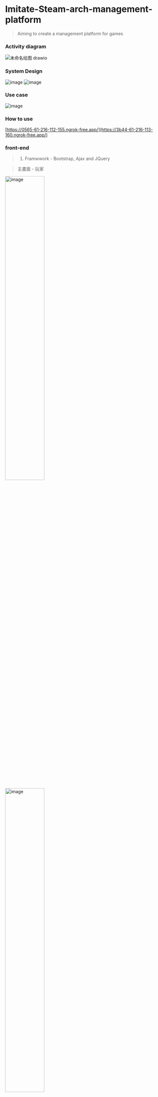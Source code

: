 # Imitate-Steam-arch-management-platform
> Aiming to create a management platform for games

### Activity diagram
![未命名绘图 drawio](https://github.com/CHUNG-HAO/Imitate-Steam-arch-management-platform/assets/67829896/10158926-6e57-4302-8090-823ef89e8839)
### System Design

![image](https://github.com/CHUNG-HAO/Imitate-Steam-arch-management-platform/assets/67829896/33b1c260-9f70-4b51-aadd-338280fcc6f7)
![image](https://github.com/CHUNG-HAO/Imitate-Steam-arch-management-platform/assets/67829896/a678d0be-67e7-49f8-b92a-8cabf6dc27b7)


### Use case
![image](https://github.com/CHUNG-HAO/Imitate-Steam-arch-management-platform/assets/67829896/e6b049eb-e07c-4b4d-8ea9-5787eec18f9e)

### How to use
[https://0565-61-216-112-155.ngrok-free.app/](https://3b44-61-216-113-160.ngrok-free.app/)

### front-end
> 1. Framwwork - Bootstrap, Ajax and JQuery <br>

> 主畫面 - 玩家

<img width="50%" alt="image" src="https://github.com/CHUNG-HAO/Imitate-Steam-arch-management-platform/assets/67829896/0126cb0a-f026-4aea-b129-a7f42c67cf9d"> <br>

<img width="50%" alt="image" src="https://github.com/CHUNG-HAO/Imitate-Steam-arch-management-platform/assets/67829896/a5d05be0-6d07-4cfb-8b43-9c86e39945fb"> <br>

<img width="50%" alt="image" src="https://github.com/CHUNG-HAO/Imitate-Steam-arch-management-platform/assets/67829896/51d1b80a-ad8b-4064-8761-b01080e13027"> <br>

<img width="50%" alt="image" src="https://github.com/CHUNG-HAO/Imitate-Steam-arch-management-platform/assets/67829896/7c2e42db-5fd7-4111-b0d6-c119a95de770"> <br>

<img width="50%" alt="image" src="https://github.com/CHUNG-HAO/Imitate-Steam-arch-management-platform/assets/67829896/8c569198-2105-42cc-81d5-2b28320d2c3b">

<img width="50%" alt="image" src="https://github.com/CHUNG-HAO/Imitate-Steam-arch-management-platform/assets/67829896/27456c74-5936-4e75-8cca-5688cd72bc5b">

<img width="50%" alt="image" src="https://github.com/CHUNG-HAO/Imitate-Steam-arch-management-platform/assets/67829896/f0d4713d-a810-46bc-8f1f-7b42b61d82c6">

<img width="50%" alt="image" src="https://github.com/CHUNG-HAO/Imitate-Steam-arch-management-platform/assets/67829896/bbd9f93a-76b8-4182-9c1e-1866b11535c1">

<img width="50%" alt="image" src="https://github.com/CHUNG-HAO/Imitate-Steam-arch-management-platform/assets/67829896/0ce8d578-7e96-4988-ae0a-8db217c2d735">

<img width="50%" alt="image" src="https://github.com/CHUNG-HAO/Imitate-Steam-arch-management-platform/assets/67829896/0fd615e4-7581-4312-9379-f781dd412020">

<img width="50%" alt="image" src="https://github.com/CHUNG-HAO/Imitate-Steam-arch-management-platform/assets/67829896/dcf75fac-4fdb-492f-b086-a5c5e512c7b9">
<br>

> 經過改變後：

<img width="50%" alt="image" src="https://github.com/CHUNG-HAO/Imitate-Steam-arch-management-platform/assets/67829896/c6d2a029-e685-4bdc-8e35-b1feb3ec99aa">
<img width="50%" alt="image" src="https://github.com/CHUNG-HAO/Imitate-Steam-arch-management-platform/assets/67829896/a2d7c436-74e3-4506-8d07-d0e1c7a10793">
<img width="50%" alt="image" src="https://github.com/CHUNG-HAO/Imitate-Steam-arch-management-platform/assets/67829896/30d43a62-7de6-41e6-83c1-6d9b146ecd3d">

<br>

> 聯盟者：

<img width="50%" alt="image" src="https://github.com/CHUNG-HAO/Imitate-Steam-arch-management-platform/assets/67829896/f378bb57-63d4-42e7-82a8-de28e7bef4a4">
<img width="50%" alt="image" src="https://github.com/CHUNG-HAO/Imitate-Steam-arch-management-platform/assets/67829896/758d9510-16b3-464e-8f8f-d6f9ceb056fa">

<br>

> 廣告商：

<img width="50%" alt="image" src="https://github.com/CHUNG-HAO/Imitate-Steam-arch-management-platform/assets/67829896/19a06d31-0c7a-4fe2-9744-a433d6106b10">
<img width="50%" alt="image" src="https://github.com/CHUNG-HAO/Imitate-Steam-arch-management-platform/assets/67829896/687d5fdf-f11e-47a1-b00a-0ad199b5c995">
<img width="50%" alt="image" src="https://github.com/CHUNG-HAO/Imitate-Steam-arch-management-platform/assets/67829896/415f4de2-0a23-4789-97ab-ba657e848390">


### back-end
> 1. Framwwork - node.js (Express)
### UnitTest
> 1. UnitTest - mocha (backendend) and chai (front-end)

### Database
> 1. Database - SQLite
<img width="50%" alt="image" src="https://github.com/CHUNG-HAO/Imitate-Steam-arch-management-platform/assets/67829896/86467caa-55e2-48df-90cd-89e807340bc6">

### Http
> 1. CORS（跨來源資源共享）是瀏覽器技術規範，用來傳輸 HTTP 標頭 (en-US)，判斷阻擋或允許不同來源網域的資源存取。

### CI/CD
> 1. github Action CI

### deploy
> 1. Ngrok
